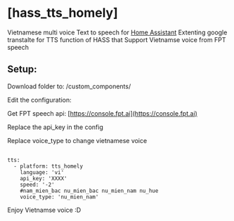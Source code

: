 # [hass_tts_homely]
Vietnamese multi voice Text to speech for [Home Assistant](https://home-assistant.io/)
Extenting google transtalte for TTS function of HASS that Support Vietnamse voice from FPT speech
## Setup:
Download folder to: <config dir>/custom_components/
  
Edit the configuration:

Get FPT speech api: [https://console.fpt.ai](https://console.fpt.ai)

Replace the api_key in the config

Replace voice_type to change vietnamese voice

##
```
tts:  
  - platform: tts_homely      
    language: 'vi'
    api_key: 'XXXX'
    speed: '-2'
    #nam_mien_bac nu_mien_bac nu_mien_nam nu_hue
    voice_type: 'nu_mien_nam'
```
Enjoy Vietnamse voice :D
